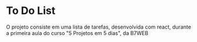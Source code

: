 # To Do List

O projeto consiste em uma lista de tarefas, desenvolvida com react, durante a primeira aula do curso "5 Projetos em 5 dias", da B7WEB
